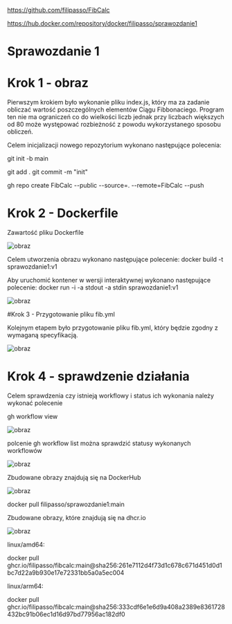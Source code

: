 https://github.com/filipasso/FibCalc

https://hub.docker.com/repository/docker/filipasso/sprawozdanie1

# Sprawozdanie 1
# Krok 1 - obraz
Pierwszym krokiem było wykonanie pliku index.js, który ma za zadanie obliczać wartość poszczególnych elementów Ciągu Fibbonaciego. Program ten nie ma ograniczeń co do wielkości liczb jednak przy liczbach większych od 80 może występować rozbieżność z powodu wykorzystanego sposobu obliczeń.



Celem inicjalizacji nowego repozytorium wykonano następujące polecenia:

git init -b main

git add .
git commit -m "init"

gh repo create FibCalc --public --source=. --remote=FibCalc --push

# Krok 2 - Dockerfile
Zawartość pliku Dockerfile

![obraz](https://user-images.githubusercontent.com/60239006/210004964-6cb75ff7-0689-4cd5-b16e-215521deb48c.png)

Celem utworzenia obrazu wykonano następujące polecenie: docker build -t sprawozdanie1:v1

Aby uruchomić kontener w wersji interaktywnej wykonano następujące polecenie: docker run -i -a stdout -a stdin sprawozdanie1:v1

![obraz](https://user-images.githubusercontent.com/60239006/210004253-62c7a859-e436-4459-9347-6d319672d659.png)

#Krok 3 - Przygotowanie pliku fib.yml

Kolejnym etapem było przygotowanie pliku fib.yml, który będzie zgodny z wymaganą specyfikacją.

![obraz](https://user-images.githubusercontent.com/60239006/210005470-d9d64a27-fa2e-40d0-a1f9-82f379ff539a.png)


# Krok 4 - sprawdzenie działania

Celem sprawdzenia czy istnieją workflowy i status ich wykonania należy wykonać polecenie

gh workflow view

![obraz](https://user-images.githubusercontent.com/60239006/210006571-f14df9c3-afba-411d-8146-0702287bc143.png)

polcenie gh workflow list można sprawdzić statusy wykonanych workflowów

![obraz](https://user-images.githubusercontent.com/60239006/210006618-34915311-ca61-40df-825b-cb99e57697b1.png)


Zbudowane obrazy znajdują się na DockerHub

![obraz](https://user-images.githubusercontent.com/60239006/210006705-8f1dd5e9-465d-4a80-bc7e-f73747da0c83.png)

docker pull filipasso/sprawozdanie1:main

Zbudowane obrazy, które znajdują się na dhcr.io

![obraz](https://user-images.githubusercontent.com/60239006/210006872-3028344a-e9d4-457a-9509-2b2bdd19efab.png)

linux/amd64:

docker pull ghcr.io/filipasso/fibcalc:main@sha256:261e7112d4f73d1c678c671d451d0d1bc7d22a9b930e17e72331bb5a0a5ec004

linux/arm64:

docker pull ghcr.io/filipasso/fibcalc:main@sha256:333cdf6e1e6d9a408a2389e8361728432bc91b06ec1d16d97bd77956ac182df0

